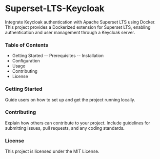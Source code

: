 # Superset-LTS-Keycloak
Integrate Keycloak authentication with Apache Superset LTS using Docker. This project provides a Dockerized extension for Superset LTS, enabling authentication and user management through a Keycloak server.

### Table of Contents
- Getting Started
-- Prerequisites
-- Installation
- Configuration
- Usage
- Contributing
- License

### Getting Started
Guide users on how to set up and get the project running locally.


### Contributing
Explain how others can contribute to your project. Include guidelines for submitting issues, pull requests, and any coding standards.

### License
This project is licensed under the MIT License.

